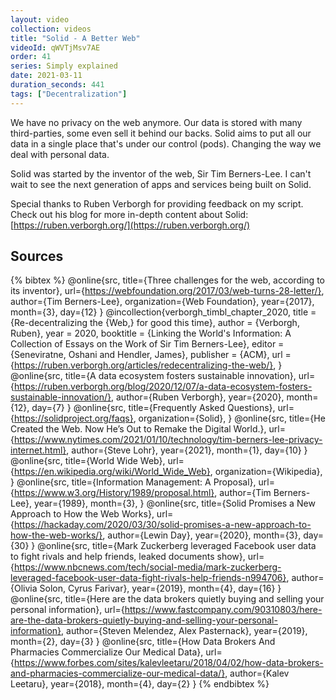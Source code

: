 ```yaml
---
layout: video
collection: videos
title: "Solid - A Better Web"
videoId: qWVTjMsv7AE
order: 41
series: Simply explained
date: 2021-03-11
duration_seconds: 441
tags: ["Decentralization"]
---
```


We have no privacy on the web anymore. Our data is stored with many third-parties, some even sell it behind our backs. Solid aims to put all our data in a single place that's under our control (pods). Changing the way we deal with personal data.

Solid was started by the inventor of the web, Sir Tim Berners-Lee. I can't wait to see the next generation of apps and services being built on Solid.


Special thanks to Ruben Verborgh for providing feedback on my script.
Check out his blog for more in-depth content about Solid: [https://ruben.verborgh.org/](https://ruben.verborgh.org/)


## Sources

{% bibtex %}
@online{src,
    title={Three challenges for the web, according to its inventor},
    url={https://webfoundation.org/2017/03/web-turns-28-letter/},
    author={Tim Berners-Lee},
    organization={Web Foundation},
    year={2017},
    month={3},
    day={12}
}
@incollection{verborgh_timbl_chapter_2020,
  title = {Re-decentralizing the {Web,} for good this time},
  author = {Verborgh, Ruben},
  year = 2020,
  booktitle = {Linking the World's Information: A Collection of Essays on the Work of Sir Tim Berners-Lee},
  editor = {Seneviratne, Oshani and Hendler, James},
  publisher = {ACM},
  url = {https://ruben.verborgh.org/articles/redecentralizing-the-web/},
}
@online{src,
    title={A data ecosystem fosters sustainable innovation},
    url={https://ruben.verborgh.org/blog/2020/12/07/a-data-ecosystem-fosters-sustainable-innovation/},
    author={Ruben Verborgh},
    year={2020},
    month={12},
    day={7}
}
@online{src,
    title={Frequently Asked Questions},
    url={https://solidproject.org/faqs},
    organization={Solid},
}
@online{src,
    title={He Created the Web. Now He’s Out to Remake the Digital World.},
    url={https://www.nytimes.com/2021/01/10/technology/tim-berners-lee-privacy-internet.html},
    author={Steve Lohr},
    year={2021},
    month={1},
    day={10}
}
@online{src,
    title={World Wide Web},
    url={https://en.wikipedia.org/wiki/World_Wide_Web},
    organization={Wikipedia},
}
@online{src,
    title={Information Management: A Proposal},
    url={https://www.w3.org/History/1989/proposal.html},
    author={Tim Berners-Lee},
    year={1989},
    month={3},
}
@online{src,
    title={Solid Promises a New Approach to How the Web Works},
    url={https://hackaday.com/2020/03/30/solid-promises-a-new-approach-to-how-the-web-works/},
    author={Lewin Day},
    year={2020},
    month={3},
    day={30}
}
@online{src,
    title={Mark Zuckerberg leveraged Facebook user data to fight rivals and help friends, leaked documents show},
    url={https://www.nbcnews.com/tech/social-media/mark-zuckerberg-leveraged-facebook-user-data-fight-rivals-help-friends-n994706},
    author={Olivia Solon, Cyrus Farivar},
    year={2019},
    month={4},
    day={16}
}
@online{src,
    title={Here are the data brokers quietly buying and selling your personal information},
    url={https://www.fastcompany.com/90310803/here-are-the-data-brokers-quietly-buying-and-selling-your-personal-information},
    author={Steven Melendez, Alex Pasternack},
    year={2019},
    month={2},
    day={3}
}
@online{src,
    title={How Data Brokers And Pharmacies Commercialize Our Medical Data},
    url={https://www.forbes.com/sites/kalevleetaru/2018/04/02/how-data-brokers-and-pharmacies-commercialize-our-medical-data/},
    author={Kalev Leetaru},
    year={2018},
    month={4},
    day={2}
}
{% endbibtex %}
